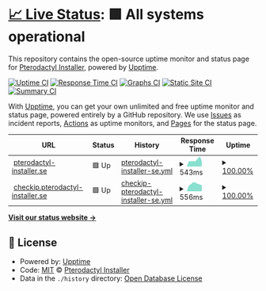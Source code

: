 # [📈 Live Status](https://status.pterodactyl-installer.se): <!--live status--> **🟩 All systems operational**

This repository contains the open-source uptime monitor and status page for [Pterodactyl Installer](https://pterodactyl-installer.se), powered by [Upptime](https://github.com/upptime/upptime).

[![Uptime CI](https://github.com/pterodactyl-installer/service-status/workflows/Uptime%20CI/badge.svg)](https://github.com/pterodactyl-installer/service-status/actions?query=workflow%3A%22Uptime+CI%22)
[![Response Time CI](https://github.com/pterodactyl-installer/service-status/workflows/Response%20Time%20CI/badge.svg)](https://github.com/pterodactyl-installer/service-status/actions?query=workflow%3A%22Response+Time+CI%22)
[![Graphs CI](https://github.com/pterodactyl-installer/service-status/workflows/Graphs%20CI/badge.svg)](https://github.com/pterodactyl-installer/service-status/actions?query=workflow%3A%22Graphs+CI%22)
[![Static Site CI](https://github.com/pterodactyl-installer/service-status/workflows/Static%20Site%20CI/badge.svg)](https://github.com/pterodactyl-installer/service-status/actions?query=workflow%3A%22Static+Site+CI%22)
[![Summary CI](https://github.com/pterodactyl-installer/service-status/workflows/Summary%20CI/badge.svg)](https://github.com/pterodactyl-installer/service-status/actions?query=workflow%3A%22Summary+CI%22)

With [Upptime](https://upptime.js.org), you can get your own unlimited and free uptime monitor and status page, powered entirely by a GitHub repository. We use [Issues](https://github.com/pterodactyl-installer/service-status/issues) as incident reports, [Actions](https://github.com/pterodactyl-installer/service-status/actions) as uptime monitors, and [Pages](https://status.pterodactyl-installer.se) for the status page.

<!--start: status pages-->
<!-- This summary is generated by Upptime (https://github.com/upptime/upptime) -->
<!-- Do not edit this manually, your changes will be overwritten -->
<!-- prettier-ignore -->
| URL | Status | History | Response Time | Uptime |
| --- | ------ | ------- | ------------- | ------ |
| <img alt="" src="https://icons.duckduckgo.com/ip3/pterodactyl-installer.se.ico" height="13"> [pterodactyl-installer.se](https://pterodactyl-installer.se) | 🟩 Up | [pterodactyl-installer-se.yml](https://github.com/pterodactyl-installer/service-status/commits/HEAD/history/pterodactyl-installer-se.yml) | <details><summary><img alt="Response time graph" src="./graphs/pterodactyl-installer-se/response-time-week.png" height="20"> 543ms</summary><br><a href="https://status.pterodactyl-installer.se/history/pterodactyl-installer-se"><img alt="Response time 586" src="https://img.shields.io/endpoint?url=https%3A%2F%2Fraw.githubusercontent.com%2Fpterodactyl-installer%2Fservice-status%2FHEAD%2Fapi%2Fpterodactyl-installer-se%2Fresponse-time.json"></a><br><a href="https://status.pterodactyl-installer.se/history/pterodactyl-installer-se"><img alt="24-hour response time 755" src="https://img.shields.io/endpoint?url=https%3A%2F%2Fraw.githubusercontent.com%2Fpterodactyl-installer%2Fservice-status%2FHEAD%2Fapi%2Fpterodactyl-installer-se%2Fresponse-time-day.json"></a><br><a href="https://status.pterodactyl-installer.se/history/pterodactyl-installer-se"><img alt="7-day response time 543" src="https://img.shields.io/endpoint?url=https%3A%2F%2Fraw.githubusercontent.com%2Fpterodactyl-installer%2Fservice-status%2FHEAD%2Fapi%2Fpterodactyl-installer-se%2Fresponse-time-week.json"></a><br><a href="https://status.pterodactyl-installer.se/history/pterodactyl-installer-se"><img alt="30-day response time 602" src="https://img.shields.io/endpoint?url=https%3A%2F%2Fraw.githubusercontent.com%2Fpterodactyl-installer%2Fservice-status%2FHEAD%2Fapi%2Fpterodactyl-installer-se%2Fresponse-time-month.json"></a><br><a href="https://status.pterodactyl-installer.se/history/pterodactyl-installer-se"><img alt="1-year response time 595" src="https://img.shields.io/endpoint?url=https%3A%2F%2Fraw.githubusercontent.com%2Fpterodactyl-installer%2Fservice-status%2FHEAD%2Fapi%2Fpterodactyl-installer-se%2Fresponse-time-year.json"></a></details> | <details><summary><a href="https://status.pterodactyl-installer.se/history/pterodactyl-installer-se">100.00%</a></summary><a href="https://status.pterodactyl-installer.se/history/pterodactyl-installer-se"><img alt="All-time uptime 99.91%" src="https://img.shields.io/endpoint?url=https%3A%2F%2Fraw.githubusercontent.com%2Fpterodactyl-installer%2Fservice-status%2FHEAD%2Fapi%2Fpterodactyl-installer-se%2Fuptime.json"></a><br><a href="https://status.pterodactyl-installer.se/history/pterodactyl-installer-se"><img alt="24-hour uptime 100.00%" src="https://img.shields.io/endpoint?url=https%3A%2F%2Fraw.githubusercontent.com%2Fpterodactyl-installer%2Fservice-status%2FHEAD%2Fapi%2Fpterodactyl-installer-se%2Fuptime-day.json"></a><br><a href="https://status.pterodactyl-installer.se/history/pterodactyl-installer-se"><img alt="7-day uptime 100.00%" src="https://img.shields.io/endpoint?url=https%3A%2F%2Fraw.githubusercontent.com%2Fpterodactyl-installer%2Fservice-status%2FHEAD%2Fapi%2Fpterodactyl-installer-se%2Fuptime-week.json"></a><br><a href="https://status.pterodactyl-installer.se/history/pterodactyl-installer-se"><img alt="30-day uptime 100.00%" src="https://img.shields.io/endpoint?url=https%3A%2F%2Fraw.githubusercontent.com%2Fpterodactyl-installer%2Fservice-status%2FHEAD%2Fapi%2Fpterodactyl-installer-se%2Fuptime-month.json"></a><br><a href="https://status.pterodactyl-installer.se/history/pterodactyl-installer-se"><img alt="1-year uptime 99.99%" src="https://img.shields.io/endpoint?url=https%3A%2F%2Fraw.githubusercontent.com%2Fpterodactyl-installer%2Fservice-status%2FHEAD%2Fapi%2Fpterodactyl-installer-se%2Fuptime-year.json"></a></details>
| <img alt="" src="https://icons.duckduckgo.com/ip3/checkip.pterodactyl-installer.se.ico" height="13"> [checkip.pterodactyl-installer.se](https://checkip.pterodactyl-installer.se) | 🟩 Up | [checkip-pterodactyl-installer-se.yml](https://github.com/pterodactyl-installer/service-status/commits/HEAD/history/checkip-pterodactyl-installer-se.yml) | <details><summary><img alt="Response time graph" src="./graphs/checkip-pterodactyl-installer-se/response-time-week.png" height="20"> 556ms</summary><br><a href="https://status.pterodactyl-installer.se/history/checkip-pterodactyl-installer-se"><img alt="Response time 577" src="https://img.shields.io/endpoint?url=https%3A%2F%2Fraw.githubusercontent.com%2Fpterodactyl-installer%2Fservice-status%2FHEAD%2Fapi%2Fcheckip-pterodactyl-installer-se%2Fresponse-time.json"></a><br><a href="https://status.pterodactyl-installer.se/history/checkip-pterodactyl-installer-se"><img alt="24-hour response time 742" src="https://img.shields.io/endpoint?url=https%3A%2F%2Fraw.githubusercontent.com%2Fpterodactyl-installer%2Fservice-status%2FHEAD%2Fapi%2Fcheckip-pterodactyl-installer-se%2Fresponse-time-day.json"></a><br><a href="https://status.pterodactyl-installer.se/history/checkip-pterodactyl-installer-se"><img alt="7-day response time 556" src="https://img.shields.io/endpoint?url=https%3A%2F%2Fraw.githubusercontent.com%2Fpterodactyl-installer%2Fservice-status%2FHEAD%2Fapi%2Fcheckip-pterodactyl-installer-se%2Fresponse-time-week.json"></a><br><a href="https://status.pterodactyl-installer.se/history/checkip-pterodactyl-installer-se"><img alt="30-day response time 603" src="https://img.shields.io/endpoint?url=https%3A%2F%2Fraw.githubusercontent.com%2Fpterodactyl-installer%2Fservice-status%2FHEAD%2Fapi%2Fcheckip-pterodactyl-installer-se%2Fresponse-time-month.json"></a><br><a href="https://status.pterodactyl-installer.se/history/checkip-pterodactyl-installer-se"><img alt="1-year response time 577" src="https://img.shields.io/endpoint?url=https%3A%2F%2Fraw.githubusercontent.com%2Fpterodactyl-installer%2Fservice-status%2FHEAD%2Fapi%2Fcheckip-pterodactyl-installer-se%2Fresponse-time-year.json"></a></details> | <details><summary><a href="https://status.pterodactyl-installer.se/history/checkip-pterodactyl-installer-se">100.00%</a></summary><a href="https://status.pterodactyl-installer.se/history/checkip-pterodactyl-installer-se"><img alt="All-time uptime 99.91%" src="https://img.shields.io/endpoint?url=https%3A%2F%2Fraw.githubusercontent.com%2Fpterodactyl-installer%2Fservice-status%2FHEAD%2Fapi%2Fcheckip-pterodactyl-installer-se%2Fuptime.json"></a><br><a href="https://status.pterodactyl-installer.se/history/checkip-pterodactyl-installer-se"><img alt="24-hour uptime 100.00%" src="https://img.shields.io/endpoint?url=https%3A%2F%2Fraw.githubusercontent.com%2Fpterodactyl-installer%2Fservice-status%2FHEAD%2Fapi%2Fcheckip-pterodactyl-installer-se%2Fuptime-day.json"></a><br><a href="https://status.pterodactyl-installer.se/history/checkip-pterodactyl-installer-se"><img alt="7-day uptime 100.00%" src="https://img.shields.io/endpoint?url=https%3A%2F%2Fraw.githubusercontent.com%2Fpterodactyl-installer%2Fservice-status%2FHEAD%2Fapi%2Fcheckip-pterodactyl-installer-se%2Fuptime-week.json"></a><br><a href="https://status.pterodactyl-installer.se/history/checkip-pterodactyl-installer-se"><img alt="30-day uptime 100.00%" src="https://img.shields.io/endpoint?url=https%3A%2F%2Fraw.githubusercontent.com%2Fpterodactyl-installer%2Fservice-status%2FHEAD%2Fapi%2Fcheckip-pterodactyl-installer-se%2Fuptime-month.json"></a><br><a href="https://status.pterodactyl-installer.se/history/checkip-pterodactyl-installer-se"><img alt="1-year uptime 99.99%" src="https://img.shields.io/endpoint?url=https%3A%2F%2Fraw.githubusercontent.com%2Fpterodactyl-installer%2Fservice-status%2FHEAD%2Fapi%2Fcheckip-pterodactyl-installer-se%2Fuptime-year.json"></a></details>

<!--end: status pages-->

[**Visit our status website →**](https://status.pterodactyl-installer.se)

## 📄 License

- Powered by: [Upptime](https://github.com/upptime/upptime)
- Code: [MIT](./LICENSE) © [Pterodactyl Installer](https://pterodactyl-installer.se)
- Data in the `./history` directory: [Open Database License](https://opendatacommons.org/licenses/odbl/1-0/)
